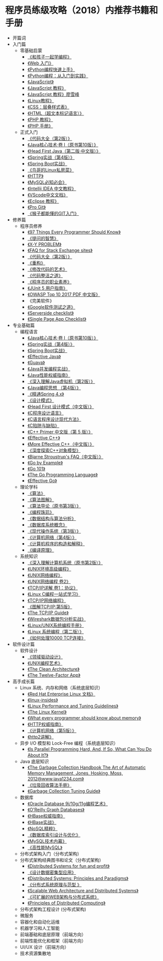 # 程序员练级攻略（2018）内推荐书籍和手册

* 开篇词
* 入门篇
    * 零基础启蒙
        * [《和孩子一起学编程》](https://pan.baidu.com/s/1OUZZyH91mHPJUFDaGWI0Ig#list/path=%2F%E7%A8%8B%E5%BA%8F%E5%91%98%E7%9A%84%E8%BF%9B%E9%98%B6%E6%94%BB%E7%95%A5%2F02-%E5%85%A5%E9%97%A8%E7%AF%87%2F01-%E9%9B%B6%E5%9F%BA%E7%A1%80%E5%90%AF%E8%92%99)
        * [《Web 入门》](https://pan.baidu.com/s/1OUZZyH91mHPJUFDaGWI0Ig#list/path=%2F%E7%A8%8B%E5%BA%8F%E5%91%98%E7%9A%84%E8%BF%9B%E9%98%B6%E6%94%BB%E7%95%A5%2F02-%E5%85%A5%E9%97%A8%E7%AF%87%2F01-%E9%9B%B6%E5%9F%BA%E7%A1%80%E5%90%AF%E8%92%99)
        * [《Python编程快速上手》](https://pan.baidu.com/s/1OUZZyH91mHPJUFDaGWI0Ig#list/path=%2F%E7%A8%8B%E5%BA%8F%E5%91%98%E7%9A%84%E8%BF%9B%E9%98%B6%E6%94%BB%E7%95%A5%2F02-%E5%85%A5%E9%97%A8%E7%AF%87%2F01-%E9%9B%B6%E5%9F%BA%E7%A1%80%E5%90%AF%E8%92%99)
        * [《Python编程：从入门到实践》](https://pan.baidu.com/s/1OUZZyH91mHPJUFDaGWI0Ig#list/path=%2F%E7%A8%8B%E5%BA%8F%E5%91%98%E7%9A%84%E8%BF%9B%E9%98%B6%E6%94%BB%E7%95%A5%2F02-%E5%85%A5%E9%97%A8%E7%AF%87%2F01-%E9%9B%B6%E5%9F%BA%E7%A1%80%E5%90%AF%E8%92%99)
        * [《JavaScript》](https://developer.mozilla.org/zh-CN/docs/Web/JavaScript)
        * [《JavaScript 教程》](http://www.w3school.com.cn/js/)
        * [《JavaScript 教程》廖雪峰](https://www.liaoxuefeng.com/wiki/001434446689867b27157e896e74d51a89c25cc8b43bdb3000)
        * [《Linux教程》](https://www.w3cschool.cn/linux/)
        * [《CSS：层叠样式表》](https://developer.mozilla.org/zh-CN/docs/Web/CSS)
        * [《HTML（超文本标记语言）》](https://developer.mozilla.org/zh-CN/docs/Web/HTML)
        * [《PHP 教程》](http://www.w3school.com.cn/php/index.asp)
        * [《PHP 手册》](http://php.net/manual/zh/)
    * 正式入门
        * [《代码大全（第2版）》](https://pan.baidu.com/s/1OUZZyH91mHPJUFDaGWI0Ig#list/path=%2F%E7%A8%8B%E5%BA%8F%E5%91%98%E7%9A%84%E8%BF%9B%E9%98%B6%E6%94%BB%E7%95%A5%2F02-%E5%85%A5%E9%97%A8%E7%AF%87%2F02-%E6%AD%A3%E5%BC%8F%E5%85%A5%E9%97%A8&parentPath=%2F)
        * [《Java核心技术·卷 I（原书第10版）》](https://pan.baidu.com/s/1OUZZyH91mHPJUFDaGWI0Ig#list/path=%2F%E7%A8%8B%E5%BA%8F%E5%91%98%E7%9A%84%E8%BF%9B%E9%98%B6%E6%94%BB%E7%95%A5%2F02-%E5%85%A5%E9%97%A8%E7%AF%87%2F02-%E6%AD%A3%E5%BC%8F%E5%85%A5%E9%97%A8&parentPath=%2F)
        * [《Head First Java（第二版·中文版）》](https://pan.baidu.com/s/1OUZZyH91mHPJUFDaGWI0Ig#list/path=%2F%E7%A8%8B%E5%BA%8F%E5%91%98%E7%9A%84%E8%BF%9B%E9%98%B6%E6%94%BB%E7%95%A5%2F02-%E5%85%A5%E9%97%A8%E7%AF%87%2F02-%E6%AD%A3%E5%BC%8F%E5%85%A5%E9%97%A8&parentPath=%2F)
        * [《Spring实战（第4版）》](https://pan.baidu.com/s/1OUZZyH91mHPJUFDaGWI0Ig#list/path=%2F%E7%A8%8B%E5%BA%8F%E5%91%98%E7%9A%84%E8%BF%9B%E9%98%B6%E6%94%BB%E7%95%A5%2F02-%E5%85%A5%E9%97%A8%E7%AF%87%2F02-%E6%AD%A3%E5%BC%8F%E5%85%A5%E9%97%A8&parentPath=%2F)
        * [《Spring Boot实战》](https://pan.baidu.com/s/1OUZZyH91mHPJUFDaGWI0Ig#list/path=%2F%E7%A8%8B%E5%BA%8F%E5%91%98%E7%9A%84%E8%BF%9B%E9%98%B6%E6%94%BB%E7%95%A5%2F02-%E5%85%A5%E9%97%A8%E7%AF%87%2F02-%E6%AD%A3%E5%BC%8F%E5%85%A5%E9%97%A8&parentPath=%2F)
        * [《鸟哥的Linux私房菜》](http://cn.linux.vbird.org/)
        * [《HTTP》](https://developer.mozilla.org/zh-CN/docs/Web/HTTP)
        * [《MySQL必知必会》](https://pan.baidu.com/s/1OUZZyH91mHPJUFDaGWI0Ig#list/path=%2F%E7%A8%8B%E5%BA%8F%E5%91%98%E7%9A%84%E8%BF%9B%E9%98%B6%E6%94%BB%E7%95%A5%2F02-%E5%85%A5%E9%97%A8%E7%AF%87%2F02-%E6%AD%A3%E5%BC%8F%E5%85%A5%E9%97%A8&parentPath=%2F)
        * [《Intellij IDEA 中文教程》](https://dancon.gitbooks.io/intellij-idea/content/)
        * [《VScode中文文档》](https://jeasonstudio.gitbooks.io/vscode-cn-doc/content/)
        * [《Eclipse 教程》](http://www.runoob.com/eclipse/eclipse-tutorial.html)
        * [《Pro Git》](https://git-scm.com/book/zh/v2/)
        * [《猴子都能懂的GIT入门》](https://backlog.com/git-tutorial/cn/)
* 修养篇
    * 程序员修养
        * [《97 Things Every Programmer Should Know》](https://97-things-every-x-should-know.gitbooks.io/97-things-every-programmer-should-know/content/en/index.html)
        * [《提问的智慧》](http://doc.zengrong.net/smart-questions/cn.html)
        * [《X-Y PROBLEM》](https://coolshell.cn/articles/10804.html)
        * [《FAQ for Stack Exchange sites》](https://meta.stackexchange.com/questions/7931/faq-for-stack-exchange-sites)
        * [《代码大全（第2版）》](https://pan.baidu.com/s/1OUZZyH91mHPJUFDaGWI0Ig#list/path=%2F%E7%A8%8B%E5%BA%8F%E5%91%98%E7%9A%84%E8%BF%9B%E9%98%B6%E6%94%BB%E7%95%A5%2F03-%E4%BF%AE%E5%85%BB%E7%AF%87%2F01-%E7%A8%8B%E5%BA%8F%E5%91%98%E4%BF%AE%E5%85%BB&parentPath=%2F)
        * [《重构》](https://pan.baidu.com/s/1OUZZyH91mHPJUFDaGWI0Ig#list/path=%2F%E7%A8%8B%E5%BA%8F%E5%91%98%E7%9A%84%E8%BF%9B%E9%98%B6%E6%94%BB%E7%95%A5%2F03-%E4%BF%AE%E5%85%BB%E7%AF%87%2F01-%E7%A8%8B%E5%BA%8F%E5%91%98%E4%BF%AE%E5%85%BB&parentPath=%2F)
        * [《修改代码的艺术》](https://pan.baidu.com/s/1OUZZyH91mHPJUFDaGWI0Ig#list/path=%2F%E7%A8%8B%E5%BA%8F%E5%91%98%E7%9A%84%E8%BF%9B%E9%98%B6%E6%94%BB%E7%95%A5%2F03-%E4%BF%AE%E5%85%BB%E7%AF%87%2F01-%E7%A8%8B%E5%BA%8F%E5%91%98%E4%BF%AE%E5%85%BB&parentPath=%2F)
        * [《代码整洁之道》](https://pan.baidu.com/s/1OUZZyH91mHPJUFDaGWI0Ig#list/path=%2F%E7%A8%8B%E5%BA%8F%E5%91%98%E7%9A%84%E8%BF%9B%E9%98%B6%E6%94%BB%E7%95%A5%2F03-%E4%BF%AE%E5%85%BB%E7%AF%87%2F01-%E7%A8%8B%E5%BA%8F%E5%91%98%E4%BF%AE%E5%85%BB&parentPath=%2F)
        * [《程序员的职业素养》](https://pan.baidu.com/s/1OUZZyH91mHPJUFDaGWI0Ig#list/path=%2F%E7%A8%8B%E5%BA%8F%E5%91%98%E7%9A%84%E8%BF%9B%E9%98%B6%E6%94%BB%E7%95%A5%2F03-%E4%BF%AE%E5%85%BB%E7%AF%87%2F01-%E7%A8%8B%E5%BA%8F%E5%91%98%E4%BF%AE%E5%85%BB&parentPath=%2F)
        * [《JUnit 5 用户指南》](http://sjyuan.cc/junit5/user-guide-cn/)
        * [《OWASP Top 10 2017 PDF 中文版》](https://www.owasp.org/images/d/dc/OWASP_Top_10_2017_%E4%B8%AD%E6%96%87%E7%89%88v1.3.pdf)
        * 《完美软件》
        * [《Google软件测试之道》](https://pan.baidu.com/s/1OUZZyH91mHPJUFDaGWI0Ig#list/path=%2F%E7%A8%8B%E5%BA%8F%E5%91%98%E7%9A%84%E8%BF%9B%E9%98%B6%E6%94%BB%E7%95%A5%2F03-%E4%BF%AE%E5%85%BB%E7%AF%87%2F01-%E7%A8%8B%E5%BA%8F%E5%91%98%E4%BF%AE%E5%85%BB&parentPath=%2F)
        * [《Serverside checklist》](https://github.com/mtdvio/going-to-production/blob/master/serverside-checklist.md)
        * [《Single Page App Checklist》](https://github.com/mtdvio/going-to-production/blob/master/spa-checklist.md)
* 专业基础篇
    * 编程语言
        * [《Java核心技术·卷 I（原书第10版）》](https://pan.baidu.com/s/1OUZZyH91mHPJUFDaGWI0Ig#list/path=%2F%E7%A8%8B%E5%BA%8F%E5%91%98%E7%9A%84%E8%BF%9B%E9%98%B6%E6%94%BB%E7%95%A5%2F04-%E4%B8%93%E4%B8%9A%E5%9F%BA%E7%A1%80%E7%AF%87%2F01-%E7%BC%96%E7%A8%8B%E8%AF%AD%E8%A8%80&parentPath=%2F)
        * [《Spring实战（第4版）》](https://pan.baidu.com/s/1OUZZyH91mHPJUFDaGWI0Ig#list/path=%2F%E7%A8%8B%E5%BA%8F%E5%91%98%E7%9A%84%E8%BF%9B%E9%98%B6%E6%94%BB%E7%95%A5%2F04-%E4%B8%93%E4%B8%9A%E5%9F%BA%E7%A1%80%E7%AF%87%2F01-%E7%BC%96%E7%A8%8B%E8%AF%AD%E8%A8%80&parentPath=%2F)
        * [《Spring Boot实战》](https://pan.baidu.com/s/1OUZZyH91mHPJUFDaGWI0Ig#list/path=%2F%E7%A8%8B%E5%BA%8F%E5%91%98%E7%9A%84%E8%BF%9B%E9%98%B6%E6%94%BB%E7%95%A5%2F04-%E4%B8%93%E4%B8%9A%E5%9F%BA%E7%A1%80%E7%AF%87%2F01-%E7%BC%96%E7%A8%8B%E8%AF%AD%E8%A8%80&parentPath=%2F)
        * [《Effective Java》](https://pan.baidu.com/s/1OUZZyH91mHPJUFDaGWI0Ig#list/path=%2F%E7%A8%8B%E5%BA%8F%E5%91%98%E7%9A%84%E8%BF%9B%E9%98%B6%E6%94%BB%E7%95%A5%2F04-%E4%B8%93%E4%B8%9A%E5%9F%BA%E7%A1%80%E7%AF%87%2F01-%E7%BC%96%E7%A8%8B%E8%AF%AD%E8%A8%80&parentPath=%2F)
        * [《Guava》](https://github.com/google/guava)
        * [《Java并发编程实战》](https://pan.baidu.com/s/1OUZZyH91mHPJUFDaGWI0Ig#list/path=%2F%E7%A8%8B%E5%BA%8F%E5%91%98%E7%9A%84%E8%BF%9B%E9%98%B6%E6%94%BB%E7%95%A5%2F04-%E4%B8%93%E4%B8%9A%E5%9F%BA%E7%A1%80%E7%AF%87%2F01-%E7%BC%96%E7%A8%8B%E8%AF%AD%E8%A8%80&parentPath=%2F)
        * [《Java性能权威指南》](https://pan.baidu.com/s/1OUZZyH91mHPJUFDaGWI0Ig#list/path=%2F%E7%A8%8B%E5%BA%8F%E5%91%98%E7%9A%84%E8%BF%9B%E9%98%B6%E6%94%BB%E7%95%A5%2F04-%E4%B8%93%E4%B8%9A%E5%9F%BA%E7%A1%80%E7%AF%87%2F01-%E7%BC%96%E7%A8%8B%E8%AF%AD%E8%A8%80&parentPath=%2F)
        * [《深入理解Java虚拟机（第2版）》](https://pan.baidu.com/s/1OUZZyH91mHPJUFDaGWI0Ig#list/path=%2F%E7%A8%8B%E5%BA%8F%E5%91%98%E7%9A%84%E8%BF%9B%E9%98%B6%E6%94%BB%E7%95%A5%2F04-%E4%B8%93%E4%B8%9A%E5%9F%BA%E7%A1%80%E7%AF%87%2F01-%E7%BC%96%E7%A8%8B%E8%AF%AD%E8%A8%80&parentPath=%2F)
        * [《Java编程思想 （第4版）》](https://pan.baidu.com/s/1OUZZyH91mHPJUFDaGWI0Ig#list/path=%2F%E7%A8%8B%E5%BA%8F%E5%91%98%E7%9A%84%E8%BF%9B%E9%98%B6%E6%94%BB%E7%95%A5%2F04-%E4%B8%93%E4%B8%9A%E5%9F%BA%E7%A1%80%E7%AF%87%2F01-%E7%BC%96%E7%A8%8B%E8%AF%AD%E8%A8%80&parentPath=%2F)
        * [《精通Spring 4.x》](https://pan.baidu.com/s/1OUZZyH91mHPJUFDaGWI0Ig#list/path=%2F%E7%A8%8B%E5%BA%8F%E5%91%98%E7%9A%84%E8%BF%9B%E9%98%B6%E6%94%BB%E7%95%A5%2F04-%E4%B8%93%E4%B8%9A%E5%9F%BA%E7%A1%80%E7%AF%87%2F01-%E7%BC%96%E7%A8%8B%E8%AF%AD%E8%A8%80&parentPath=%2F)
        * [《设计模式》](https://pan.baidu.com/s/1OUZZyH91mHPJUFDaGWI0Ig#list/path=%2F%E7%A8%8B%E5%BA%8F%E5%91%98%E7%9A%84%E8%BF%9B%E9%98%B6%E6%94%BB%E7%95%A5%2F04-%E4%B8%93%E4%B8%9A%E5%9F%BA%E7%A1%80%E7%AF%87%2F01-%E7%BC%96%E7%A8%8B%E8%AF%AD%E8%A8%80&parentPath=%2F)
        * [《Head First 设计模式（中文版）》](https://pan.baidu.com/s/1OUZZyH91mHPJUFDaGWI0Ig#list/path=%2F%E7%A8%8B%E5%BA%8F%E5%91%98%E7%9A%84%E8%BF%9B%E9%98%B6%E6%94%BB%E7%95%A5%2F04-%E4%B8%93%E4%B8%9A%E5%9F%BA%E7%A1%80%E7%AF%87%2F01-%E7%BC%96%E7%A8%8B%E8%AF%AD%E8%A8%80&parentPath=%2F)
        * [《C程序设计语言》](https://pan.baidu.com/s/1OUZZyH91mHPJUFDaGWI0Ig#list/path=%2F%E7%A8%8B%E5%BA%8F%E5%91%98%E7%9A%84%E8%BF%9B%E9%98%B6%E6%94%BB%E7%95%A5%2F04-%E4%B8%93%E4%B8%9A%E5%9F%BA%E7%A1%80%E7%AF%87%2F01-%E7%BC%96%E7%A8%8B%E8%AF%AD%E8%A8%80&parentPath=%2F)
        * [《C语言程序设计现代方法》](https://pan.baidu.com/s/1OUZZyH91mHPJUFDaGWI0Ig#list/path=%2F%E7%A8%8B%E5%BA%8F%E5%91%98%E7%9A%84%E8%BF%9B%E9%98%B6%E6%94%BB%E7%95%A5%2F04-%E4%B8%93%E4%B8%9A%E5%9F%BA%E7%A1%80%E7%AF%87%2F01-%E7%BC%96%E7%A8%8B%E8%AF%AD%E8%A8%80&parentPath=%2F)
        * [《C陷阱与缺陷》](https://pan.baidu.com/s/1OUZZyH91mHPJUFDaGWI0Ig#list/path=%2F%E7%A8%8B%E5%BA%8F%E5%91%98%E7%9A%84%E8%BF%9B%E9%98%B6%E6%94%BB%E7%95%A5%2F04-%E4%B8%93%E4%B8%9A%E5%9F%BA%E7%A1%80%E7%AF%87%2F01-%E7%BC%96%E7%A8%8B%E8%AF%AD%E8%A8%80&parentPath=%2F)
        * [《C++ Primer 中文版（第 5 版）》](https://pan.baidu.com/s/1OUZZyH91mHPJUFDaGWI0Ig#list/path=%2F%E7%A8%8B%E5%BA%8F%E5%91%98%E7%9A%84%E8%BF%9B%E9%98%B6%E6%94%BB%E7%95%A5%2F04-%E4%B8%93%E4%B8%9A%E5%9F%BA%E7%A1%80%E7%AF%87%2F01-%E7%BC%96%E7%A8%8B%E8%AF%AD%E8%A8%80&parentPath=%2F)
        * [《Effective C++》](https://pan.baidu.com/s/1OUZZyH91mHPJUFDaGWI0Ig#list/path=%2F%E7%A8%8B%E5%BA%8F%E5%91%98%E7%9A%84%E8%BF%9B%E9%98%B6%E6%94%BB%E7%95%A5%2F04-%E4%B8%93%E4%B8%9A%E5%9F%BA%E7%A1%80%E7%AF%87%2F01-%E7%BC%96%E7%A8%8B%E8%AF%AD%E8%A8%80&parentPath=%2F)
        * [《More Effective C++（中文版）》](https://pan.baidu.com/s/1OUZZyH91mHPJUFDaGWI0Ig#list/path=%2F%E7%A8%8B%E5%BA%8F%E5%91%98%E7%9A%84%E8%BF%9B%E9%98%B6%E6%94%BB%E7%95%A5%2F04-%E4%B8%93%E4%B8%9A%E5%9F%BA%E7%A1%80%E7%AF%87%2F01-%E7%BC%96%E7%A8%8B%E8%AF%AD%E8%A8%80&parentPath=%2F)
        * [《深度探索C++对象模型》](https://pan.baidu.com/s/1OUZZyH91mHPJUFDaGWI0Ig#list/path=%2F%E7%A8%8B%E5%BA%8F%E5%91%98%E7%9A%84%E8%BF%9B%E9%98%B6%E6%94%BB%E7%95%A5%2F04-%E4%B8%93%E4%B8%9A%E5%9F%BA%E7%A1%80%E7%AF%87%2F01-%E7%BC%96%E7%A8%8B%E8%AF%AD%E8%A8%80&parentPath=%2F)
        * [《Bjarne Stroustrup's FAQ（中文版）》](http://www.stroustrup.com/bsfaqcn.html)
        * [《Go by Example》](https://gobyexample.com/)
        * [《Go 101》](https://go101.org/article/101.html)
        * [《The Go Programming Language》](https://pan.baidu.com/s/1OUZZyH91mHPJUFDaGWI0Ig#list/path=%2F%E7%A8%8B%E5%BA%8F%E5%91%98%E7%9A%84%E8%BF%9B%E9%98%B6%E6%94%BB%E7%95%A5%2F04-%E4%B8%93%E4%B8%9A%E5%9F%BA%E7%A1%80%E7%AF%87%2F01-%E7%BC%96%E7%A8%8B%E8%AF%AD%E8%A8%80&parentPath=%2F)
        * [《Effective Go》](https://pan.baidu.com/s/1OUZZyH91mHPJUFDaGWI0Ig#list/path=%2F%E7%A8%8B%E5%BA%8F%E5%91%98%E7%9A%84%E8%BF%9B%E9%98%B6%E6%94%BB%E7%95%A5%2F04-%E4%B8%93%E4%B8%9A%E5%9F%BA%E7%A1%80%E7%AF%87%2F01-%E7%BC%96%E7%A8%8B%E8%AF%AD%E8%A8%80&parentPath=%2F)
    * 理论学科
        * [《算法》](https://pan.baidu.com/s/1OUZZyH91mHPJUFDaGWI0Ig#list/path=%2F%E7%A8%8B%E5%BA%8F%E5%91%98%E7%9A%84%E8%BF%9B%E9%98%B6%E6%94%BB%E7%95%A5%2F04-%E4%B8%93%E4%B8%9A%E5%9F%BA%E7%A1%80%E7%AF%87%2F02-%E7%90%86%E8%AE%BA%E5%AD%A6%E7%A7%91&parentPath=%2F)
        * [《算法图解》](https://pan.baidu.com/s/1OUZZyH91mHPJUFDaGWI0Ig#list/path=%2F%E7%A8%8B%E5%BA%8F%E5%91%98%E7%9A%84%E8%BF%9B%E9%98%B6%E6%94%BB%E7%95%A5%2F04-%E4%B8%93%E4%B8%9A%E5%9F%BA%E7%A1%80%E7%AF%87%2F02-%E7%90%86%E8%AE%BA%E5%AD%A6%E7%A7%91&parentPath=%2F)
        * [《算法导论（原书第3版）》](https://pan.baidu.com/s/1OUZZyH91mHPJUFDaGWI0Ig#list/path=%2F%E7%A8%8B%E5%BA%8F%E5%91%98%E7%9A%84%E8%BF%9B%E9%98%B6%E6%94%BB%E7%95%A5%2F04-%E4%B8%93%E4%B8%9A%E5%9F%BA%E7%A1%80%E7%AF%87%2F02-%E7%90%86%E8%AE%BA%E5%AD%A6%E7%A7%91&parentPath=%2F)
        * [《编程珠玑》](https://pan.baidu.com/s/1OUZZyH91mHPJUFDaGWI0Ig#list/path=%2F%E7%A8%8B%E5%BA%8F%E5%91%98%E7%9A%84%E8%BF%9B%E9%98%B6%E6%94%BB%E7%95%A5%2F04-%E4%B8%93%E4%B8%9A%E5%9F%BA%E7%A1%80%E7%AF%87%2F02-%E7%90%86%E8%AE%BA%E5%AD%A6%E7%A7%91&parentPath=%2F)
        * [《数据结构与算法分析》](https://pan.baidu.com/s/1OUZZyH91mHPJUFDaGWI0Ig#list/path=%2F%E7%A8%8B%E5%BA%8F%E5%91%98%E7%9A%84%E8%BF%9B%E9%98%B6%E6%94%BB%E7%95%A5%2F04-%E4%B8%93%E4%B8%9A%E5%9F%BA%E7%A1%80%E7%AF%87%2F02-%E7%90%86%E8%AE%BA%E5%AD%A6%E7%A7%91&parentPath=%2F)
        * [《数据库系统概念》](https://pan.baidu.com/s/1OUZZyH91mHPJUFDaGWI0Ig#list/path=%2F%E7%A8%8B%E5%BA%8F%E5%91%98%E7%9A%84%E8%BF%9B%E9%98%B6%E6%94%BB%E7%95%A5%2F04-%E4%B8%93%E4%B8%9A%E5%9F%BA%E7%A1%80%E7%AF%87%2F02-%E7%90%86%E8%AE%BA%E5%AD%A6%E7%A7%91&parentPath=%2F)
        * [《现代操作系统（第3版）》](https://pan.baidu.com/s/1OUZZyH91mHPJUFDaGWI0Ig#list/path=%2F%E7%A8%8B%E5%BA%8F%E5%91%98%E7%9A%84%E8%BF%9B%E9%98%B6%E6%94%BB%E7%95%A5%2F04-%E4%B8%93%E4%B8%9A%E5%9F%BA%E7%A1%80%E7%AF%87%2F02-%E7%90%86%E8%AE%BA%E5%AD%A6%E7%A7%91&parentPath=%2F)
        * [《计算机网络（第4版）》](https://pan.baidu.com/s/1OUZZyH91mHPJUFDaGWI0Ig#list/path=%2F%E7%A8%8B%E5%BA%8F%E5%91%98%E7%9A%84%E8%BF%9B%E9%98%B6%E6%94%BB%E7%95%A5%2F04-%E4%B8%93%E4%B8%9A%E5%9F%BA%E7%A1%80%E7%AF%87%2F02-%E7%90%86%E8%AE%BA%E5%AD%A6%E7%A7%91&parentPath=%2F)
        * [《计算机程序的构造和解释》](https://pan.baidu.com/s/1OUZZyH91mHPJUFDaGWI0Ig#list/path=%2F%E7%A8%8B%E5%BA%8F%E5%91%98%E7%9A%84%E8%BF%9B%E9%98%B6%E6%94%BB%E7%95%A5%2F04-%E4%B8%93%E4%B8%9A%E5%9F%BA%E7%A1%80%E7%AF%87%2F02-%E7%90%86%E8%AE%BA%E5%AD%A6%E7%A7%91&parentPath=%2F)
        * [《编译原理》](https://pan.baidu.com/s/1OUZZyH91mHPJUFDaGWI0Ig#list/path=%2F%E7%A8%8B%E5%BA%8F%E5%91%98%E7%9A%84%E8%BF%9B%E9%98%B6%E6%94%BB%E7%95%A5%2F04-%E4%B8%93%E4%B8%9A%E5%9F%BA%E7%A1%80%E7%AF%87%2F02-%E7%90%86%E8%AE%BA%E5%AD%A6%E7%A7%91&parentPath=%2F)
    * 系统知识
        * [《深入理解计算机系统（原书第2版）》](https://pan.baidu.com/s/1OUZZyH91mHPJUFDaGWI0Ig#list/path=%2F%E7%A8%8B%E5%BA%8F%E5%91%98%E7%9A%84%E8%BF%9B%E9%98%B6%E6%94%BB%E7%95%A5%2F04-%E4%B8%93%E4%B8%9A%E5%9F%BA%E7%A1%80%E7%AF%87%2F03-%E7%B3%BB%E7%BB%9F%E7%9F%A5%E8%AF%86&parentPath=%2F)
        * [《UNIX环境高级编程》](https://pan.baidu.com/s/1OUZZyH91mHPJUFDaGWI0Ig#list/path=%2F%E7%A8%8B%E5%BA%8F%E5%91%98%E7%9A%84%E8%BF%9B%E9%98%B6%E6%94%BB%E7%95%A5%2F04-%E4%B8%93%E4%B8%9A%E5%9F%BA%E7%A1%80%E7%AF%87%2F03-%E7%B3%BB%E7%BB%9F%E7%9F%A5%E8%AF%86&parentPath=%2F)
        * [《UNIX网络编程》](https://pan.baidu.com/s/1OUZZyH91mHPJUFDaGWI0Ig#list/path=%2F%E7%A8%8B%E5%BA%8F%E5%91%98%E7%9A%84%E8%BF%9B%E9%98%B6%E6%94%BB%E7%95%A5%2F04-%E4%B8%93%E4%B8%9A%E5%9F%BA%E7%A1%80%E7%AF%87%2F03-%E7%B3%BB%E7%BB%9F%E7%9F%A5%E8%AF%86&parentPath=%2F)
        * [《UNIX网络编程 卷2》](https://pan.baidu.com/s/1OUZZyH91mHPJUFDaGWI0Ig#list/path=%2F%E7%A8%8B%E5%BA%8F%E5%91%98%E7%9A%84%E8%BF%9B%E9%98%B6%E6%94%BB%E7%95%A5%2F04-%E4%B8%93%E4%B8%9A%E5%9F%BA%E7%A1%80%E7%AF%87%2F03-%E7%B3%BB%E7%BB%9F%E7%9F%A5%E8%AF%86&parentPath=%2F)
        * [《TCP/IP详解 卷1：协议》](https://pan.baidu.com/s/1OUZZyH91mHPJUFDaGWI0Ig#list/path=%2F%E7%A8%8B%E5%BA%8F%E5%91%98%E7%9A%84%E8%BF%9B%E9%98%B6%E6%94%BB%E7%95%A5%2F04-%E4%B8%93%E4%B8%9A%E5%9F%BA%E7%A1%80%E7%AF%87%2F03-%E7%B3%BB%E7%BB%9F%E7%9F%A5%E8%AF%86&parentPath=%2F)
        * [《Linux C编程一站式学习》](https://pan.baidu.com/s/1OUZZyH91mHPJUFDaGWI0Ig#list/path=%2F%E7%A8%8B%E5%BA%8F%E5%91%98%E7%9A%84%E8%BF%9B%E9%98%B6%E6%94%BB%E7%95%A5%2F04-%E4%B8%93%E4%B8%9A%E5%9F%BA%E7%A1%80%E7%AF%87%2F03-%E7%B3%BB%E7%BB%9F%E7%9F%A5%E8%AF%86&parentPath=%2F)
        * [《TCP/IP网络编程》](https://pan.baidu.com/s/1OUZZyH91mHPJUFDaGWI0Ig#list/path=%2F%E7%A8%8B%E5%BA%8F%E5%91%98%E7%9A%84%E8%BF%9B%E9%98%B6%E6%94%BB%E7%95%A5%2F04-%E4%B8%93%E4%B8%9A%E5%9F%BA%E7%A1%80%E7%AF%87%2F03-%E7%B3%BB%E7%BB%9F%E7%9F%A5%E8%AF%86&parentPath=%2F)
        * [《图解TCP/IP:第5版》](https://pan.baidu.com/s/1OUZZyH91mHPJUFDaGWI0Ig#list/path=%2F%E7%A8%8B%E5%BA%8F%E5%91%98%E7%9A%84%E8%BF%9B%E9%98%B6%E6%94%BB%E7%95%A5%2F04-%E4%B8%93%E4%B8%9A%E5%9F%BA%E7%A1%80%E7%AF%87%2F03-%E7%B3%BB%E7%BB%9F%E7%9F%A5%E8%AF%86&parentPath=%2F)
        * [《The TCP/IP Guide》](http://www.tcpipguide.com/free/index.htm)
        * [《Wireshark数据包分析实战》](https://pan.baidu.com/s/1OUZZyH91mHPJUFDaGWI0Ig#list/path=%2F%E7%A8%8B%E5%BA%8F%E5%91%98%E7%9A%84%E8%BF%9B%E9%98%B6%E6%94%BB%E7%95%A5%2F04-%E4%B8%93%E4%B8%9A%E5%9F%BA%E7%A1%80%E7%AF%87%2F03-%E7%B3%BB%E7%BB%9F%E7%9F%A5%E8%AF%86&parentPath=%2F)
        * [《Linux/UNIX系统编程手册》](https://pan.baidu.com/s/1OUZZyH91mHPJUFDaGWI0Ig#list/path=%2F%E7%A8%8B%E5%BA%8F%E5%91%98%E7%9A%84%E8%BF%9B%E9%98%B6%E6%94%BB%E7%95%A5%2F04-%E4%B8%93%E4%B8%9A%E5%9F%BA%E7%A1%80%E7%AF%87%2F03-%E7%B3%BB%E7%BB%9F%E7%9F%A5%E8%AF%86&parentPath=%2F)
        * [《Linux 系统编程（第二版）》](https://pan.baidu.com/s/1OUZZyH91mHPJUFDaGWI0Ig#list/path=%2F%E7%A8%8B%E5%BA%8F%E5%91%98%E7%9A%84%E8%BF%9B%E9%98%B6%E6%94%BB%E7%95%A5%2F04-%E4%B8%93%E4%B8%9A%E5%9F%BA%E7%A1%80%E7%AF%87%2F03-%E7%B3%BB%E7%BB%9F%E7%9F%A5%E8%AF%86&parentPath=%2F)
        * [《如何处理10000 TCP连接》](https://www.oschina.net/translate/c10k)
* 软件设计篇
    * 软件设计
        * [《领域驱动设计》](https://pan.baidu.com/s/1OUZZyH91mHPJUFDaGWI0Ig#list/path=%2F%E7%A8%8B%E5%BA%8F%E5%91%98%E7%9A%84%E8%BF%9B%E9%98%B6%E6%94%BB%E7%95%A5%2F05-%E8%BD%AF%E4%BB%B6%E8%AE%BE%E8%AE%A1%E7%AF%87%2F01-%E8%BD%AF%E4%BB%B6%E8%AE%BE%E8%AE%A1&parentPath=%2F)
        * [《UNIX编程艺术》](https://pan.baidu.com/s/1OUZZyH91mHPJUFDaGWI0Ig#list/path=%2F%E7%A8%8B%E5%BA%8F%E5%91%98%E7%9A%84%E8%BF%9B%E9%98%B6%E6%94%BB%E7%95%A5%2F05-%E8%BD%AF%E4%BB%B6%E8%AE%BE%E8%AE%A1%E7%AF%87%2F01-%E8%BD%AF%E4%BB%B6%E8%AE%BE%E8%AE%A1&parentPath=%2F)
        * [《The Clean Architecture》](https://8thlight.com/blog/uncle-bob/2012/08/13/the-clean-architecture.html)
        * [《The Twelve-Factor App》](https://12factor.net/zh_cn/)
* 高手成长篇
    * Linux 系统、内存和网络（系统底层知识）
        * [《Red Hat Enterprise Linux 文档》](https://access.redhat.com/documentation/en-us/red_hat_enterprise_linux/7/)
        * [《linux-insides》](https://0xax.gitbooks.io/linux-insides/content/index.html)
        * [《Linux Performance and Tuning Guidelines》](https://lenovopress.com/redp4285.pdf)
        * [《The Linux Kernel》](http://tldp.org/LDP/tlk/tlk.html)
        * [《What every programmer should know about memory》](http://futuretech.blinkenlights.nl/misc/cpumemory.pdf)
        * [《HTTP权威指南》](https://pan.baidu.com/s/1OUZZyH91mHPJUFDaGWI0Ig#list/path=%2F%E7%A8%8B%E5%BA%8F%E5%91%98%E7%9A%84%E8%BF%9B%E9%98%B6%E6%94%BB%E7%95%A5%2F06-%E9%AB%98%E6%89%8B%E6%88%90%E9%95%BF%E7%AF%87%2F01-Linux%20%E7%B3%BB%E7%BB%9F%E3%80%81%E5%86%85%E5%AD%98%E5%92%8C%E7%BD%91%E7%BB%9C%EF%BC%88%E7%B3%BB%E7%BB%9F%E5%BA%95%E5%B1%82%E7%9F%A5%E8%AF%86%EF%BC%89&parentPath=%2F)
        * [《计算机网络（第5版）》](https://pan.baidu.com/s/1OUZZyH91mHPJUFDaGWI0Ig#list/path=%2F%E7%A8%8B%E5%BA%8F%E5%91%98%E7%9A%84%E8%BF%9B%E9%98%B6%E6%94%BB%E7%95%A5%2F06-%E9%AB%98%E6%89%8B%E6%88%90%E9%95%BF%E7%AF%87%2F01-Linux%20%E7%B3%BB%E7%BB%9F%E3%80%81%E5%86%85%E5%AD%98%E5%92%8C%E7%BD%91%E7%BB%9C%EF%BC%88%E7%B3%BB%E7%BB%9F%E5%BA%95%E5%B1%82%E7%9F%A5%E8%AF%86%EF%BC%89&parentPath=%2F)
        * [《http2讲解》](https://legacy.gitbook.com/book/ye11ow/http2-explained/details)
    * 异步 I/O 模型和 Lock-Free 编程（系统底层知识）
        * [《Is Parallel Programming Hard, And, If So, What Can You Do About It?》](https://mirrors.edge.kernel.org/pub/linux/kernel/people/paulmck/perfbook/perfbook.html)
    * Java 底层知识
        * [《The Garbage Collection Handbook The Art of Automatic Memory Management, Jones, Hosking, Moss, 2012@www.java1234.com》](https://pan.baidu.com/s/1OUZZyH91mHPJUFDaGWI0Ig#list/path=%2F%E7%A8%8B%E5%BA%8F%E5%91%98%E7%9A%84%E8%BF%9B%E9%98%B6%E6%94%BB%E7%95%A5%2F06-%E9%AB%98%E6%89%8B%E6%88%90%E9%95%BF%E7%AF%87%2F03-Java%20%E5%BA%95%E5%B1%82%E7%9F%A5%E8%AF%86&parentPath=%2F)
        * [《垃圾回收算法手册》](https://pan.baidu.com/s/1OUZZyH91mHPJUFDaGWI0Ig#list/path=%2F%E7%A8%8B%E5%BA%8F%E5%91%98%E7%9A%84%E8%BF%9B%E9%98%B6%E6%94%BB%E7%95%A5%2F06-%E9%AB%98%E6%89%8B%E6%88%90%E9%95%BF%E7%AF%87%2F03-Java%20%E5%BA%95%E5%B1%82%E7%9F%A5%E8%AF%86&parentPath=%2F)
        * [《Garbage Collection Tuning Guide》](https://docs.oracle.com/javase/8/docs/technotes/guides/vm/gctuning/)
    * 数据库
        * [《Oracle Database 9i/10g/11g编程艺术》](https://pan.baidu.com/s/1OUZZyH91mHPJUFDaGWI0Ig#list/path=%2F%E7%A8%8B%E5%BA%8F%E5%91%98%E7%9A%84%E8%BF%9B%E9%98%B6%E6%94%BB%E7%95%A5%2F06-%E9%AB%98%E6%89%8B%E6%88%90%E9%95%BF%E7%AF%87%2F04-%E6%95%B0%E6%8D%AE%E5%BA%93&parentPath=%2F)
        * [《O'Reilly Graph Databases》](https://pan.baidu.com/s/1OUZZyH91mHPJUFDaGWI0Ig#list/path=%2F%E7%A8%8B%E5%BA%8F%E5%91%98%E7%9A%84%E8%BF%9B%E9%98%B6%E6%94%BB%E7%95%A5%2F06-%E9%AB%98%E6%89%8B%E6%88%90%E9%95%BF%E7%AF%87%2F04-%E6%95%B0%E6%8D%AE%E5%BA%93&parentPath=%2F)
        * [《HBase权威指南》](https://pan.baidu.com/s/1OUZZyH91mHPJUFDaGWI0Ig#list/path=%2F%E7%A8%8B%E5%BA%8F%E5%91%98%E7%9A%84%E8%BF%9B%E9%98%B6%E6%94%BB%E7%95%A5%2F06-%E9%AB%98%E6%89%8B%E6%88%90%E9%95%BF%E7%AF%87%2F04-%E6%95%B0%E6%8D%AE%E5%BA%93&parentPath=%2F)
        * [《HBase实战》](https://pan.baidu.com/s/1OUZZyH91mHPJUFDaGWI0Ig#list/path=%2F%E7%A8%8B%E5%BA%8F%E5%91%98%E7%9A%84%E8%BF%9B%E9%98%B6%E6%94%BB%E7%95%A5%2F06-%E9%AB%98%E6%89%8B%E6%88%90%E9%95%BF%E7%AF%87%2F04-%E6%95%B0%E6%8D%AE%E5%BA%93&parentPath=%2F)
        * [《NoSQL精粹》](https://pan.baidu.com/s/1OUZZyH91mHPJUFDaGWI0Ig#list/path=%2F%E7%A8%8B%E5%BA%8F%E5%91%98%E7%9A%84%E8%BF%9B%E9%98%B6%E6%94%BB%E7%95%A5%2F06-%E9%AB%98%E6%89%8B%E6%88%90%E9%95%BF%E7%AF%87%2F04-%E6%95%B0%E6%8D%AE%E5%BA%93&parentPath=%2F)
        * [《数据库索引设计与优化》](https://pan.baidu.com/s/1OUZZyH91mHPJUFDaGWI0Ig#list/path=%2F%E7%A8%8B%E5%BA%8F%E5%91%98%E7%9A%84%E8%BF%9B%E9%98%B6%E6%94%BB%E7%95%A5%2F06-%E9%AB%98%E6%89%8B%E6%88%90%E9%95%BF%E7%AF%87%2F04-%E6%95%B0%E6%8D%AE%E5%BA%93&parentPath=%2F)
        * [《MySQL技术内幕》](https://pan.baidu.com/s/1OUZZyH91mHPJUFDaGWI0Ig#list/path=%2F%E7%A8%8B%E5%BA%8F%E5%91%98%E7%9A%84%E8%BF%9B%E9%98%B6%E6%94%BB%E7%95%A5%2F06-%E9%AB%98%E6%89%8B%E6%88%90%E9%95%BF%E7%AF%87%2F04-%E6%95%B0%E6%8D%AE%E5%BA%93&parentPath=%2F)
        * [《高性能MySQL》](https://pan.baidu.com/s/1OUZZyH91mHPJUFDaGWI0Ig#list/path=%2F%E7%A8%8B%E5%BA%8F%E5%91%98%E7%9A%84%E8%BF%9B%E9%98%B6%E6%94%BB%E7%95%A5%2F06-%E9%AB%98%E6%89%8B%E6%88%90%E9%95%BF%E7%AF%87%2F04-%E6%95%B0%E6%8D%AE%E5%BA%93&parentPath=%2F)
    * 分布式架构入门（分布式架构）
    * 分布式架构经典图书和论文（分布式架构）
        * [《Distributed Systems for fun and profit》](http://book.mixu.net/distsys/single-page.html)
        * [《设计数据密集型应用》](https://vonng.gitbooks.io/ddia-cn/content/)
        * [《Distributed Systems: Principles and Paradigms》](http://barbie.uta.edu/~jli/Resources/MapReduce&Hadoop/Distributed%20Systems%20Principles%20and%20Paradigms.pdf)
        * [《分布式系统原理与范型 》](https://pan.baidu.com/s/1OUZZyH91mHPJUFDaGWI0Ig#list/path=%2F%E7%A8%8B%E5%BA%8F%E5%91%98%E7%9A%84%E8%BF%9B%E9%98%B6%E6%94%BB%E7%95%A5%2F06-%E9%AB%98%E6%89%8B%E6%88%90%E9%95%BF%E7%AF%87%2F06-%E5%88%86%E5%B8%83%E5%BC%8F%E6%9E%B6%E6%9E%84%E7%BB%8F%E5%85%B8%E5%9B%BE%E4%B9%A6%E5%92%8C%E8%AE%BA%E6%96%87%EF%BC%88%E5%88%86%E5%B8%83%E5%BC%8F%E6%9E%B6%E6%9E%84%EF%BC%89&parentPath=%2F)
        * [《Scalable Web Architecture and Distributed Systems》](http://www.aosabook.org/en/distsys.html)
        * [《可扩展的WEB架构与分布式系统》](https://my.oschina.net/liting/blog/420406)
        * [《Principles of Distributed Computing》](https://disco.ethz.ch/courses/podc_allstars/lecture/podc.pdf)
    * 分布式架构工程设计 (分布式架构)
    * 微服务
    * 容器化和自动化运维
    * 机器学习和人工智能
    * 前端基础和底层原理（前端方向）
    * 前端性能优化和框架（前端方向）
    * UI/UX 设计（前端方向）
    * 技术资源集散地
